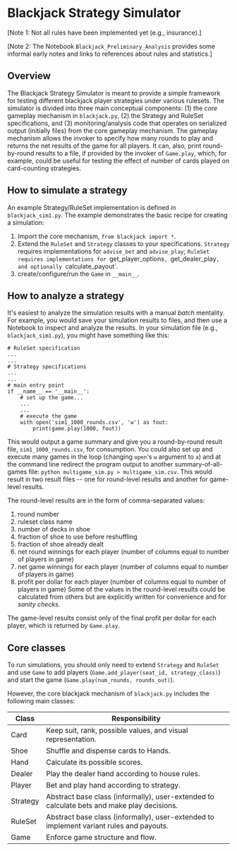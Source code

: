 # Blackjack Strategy Simulator

[Note 1: Not all rules have been implemented yet (e.g., insurance).]

[Note 2: The Notebook `Blackjack_Preliminary_Analysis` provides some informal early notes and links to references about rules and statistics.]

## Overview
The Blackjack Strategy Simulator is meant to provide a simple framework for testing different blackjack player strategies under various rulesets.  The simulator is divided into three main conceptual components: (1) the *core* gameplay mechanism in `blackjack.py`, (2) the Strategy and RuleSet specifications, and (3) monitoring/analysis code that operates on serialized output (initially files) from the core gameplay mechanism.  The gameplay mechanism allows the invoker to specify how many rounds to play and returns the net results of the game for all players.  It can, also, print round-by-round results to a file, if provided by the invoker of `Game.play`, which, for example, could be useful for testing the effect of number of cards played on card-counting strategies.

## How to simulate a strategy
An example Strategy/RuleSet implementation is defined in `blackjack_sim1.py`.  The example demonstrates the basic recipe for creating a simulation:
1. Import the core mechanism, `from blackjack import *`.
1. Extend the `RuleSet` and `Strategy` classes to your specifications.  `Strategy` requires implementations for `advise_bet` and `advise_play`; `RuleSet requires implementations for `get_player_options`, `get_dealer_play`, and optionally `calculate_payout`.
1. create/configure/run the `Game` in `__main__`.

## How to analyze a strategy
It's easiest to analyze the simulation results with a manual *batch* mentality.  For example, you would save your simulation results to files, and then use a Notebook to inspect and analyze the results.  In your simulation file (e.g., `blackjack_sim1.py`), you might have something like this:
```
# RuleSet specification
...
...
# Strategy specifications
...
...
# main entry point
if __name__ == '__main__':
    # set up the game...
    ...
    ...
    # execute the game
    with open('sim1_1000_rounds.csv', 'w') as fout:
        print(game.play(1000, fout))
```
This would output a game summary and give you a round-by-round result file, `sim1_1000_rounds.csv`, for consumption.  You could also set up and execute many games in the loop (changing `open`'s `w` argument to `a`) and at the command line redirect the program output to another summary-of-all-games file:  `python multigame_sim.py > multigame_sim.csv`.  This would result in two result files -- one for round-level results and another for game-level results.

The round-level results are in the form of comma-separated values:
1. round number
1. ruleset class name
1. number of decks in shoe
1. fraction of shoe to use before reshuffling
1. fraction of shoe already dealt
1. net round winnings for each player (number of columns equal to number of players in game)
1. net game winnings for each player (number of columns equal to number of players in game)
1. profit per dollar for each player (number of columns equal to number of players in game)
Some of the values in the round-level results could be calculated from others but are explicitly written for convenience and for *sanity checks*.

The game-level results consist only of the final profit per dollar for each player, which is returned by `Game.play`.

## Core classes
To run simulations, you should only need to extend `Strategy` and `RuleSet` and use `Game` to add players (`Game.add_player(seat_id, strategy_class)`) and start the game (`Game.play(num_rounds, rounds_out)`).

However, the core blackjack mechanism of `blackjack.py` includes the following main classes:

Class | Responsibility
------|---------------
Card | Keep suit, rank, possible values, and visual representation.
Shoe | Shuffle and dispense cards to Hands.
Hand | Calculate its possible scores.
Dealer | Play the dealer hand according to house rules.
Player | Bet and play hand according to strategy.
Strategy | Abstract base class (informally), user-extended to calculate bets and make play decisions.
RuleSet | Abstract base class (informally), user-extended to implement variant rules and payouts.
Game | Enforce game structure and flow.

